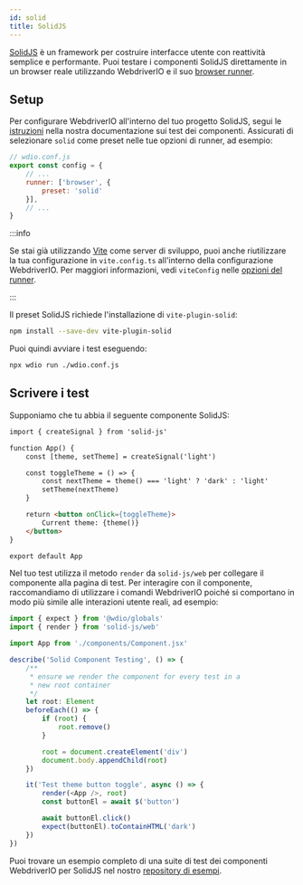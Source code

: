 ```yaml
---
id: solid
title: SolidJS
---
```


[SolidJS](https://www.solidjs.com/) è un framework per costruire interfacce utente con reattività semplice e performante. Puoi testare i componenti SolidJS direttamente in un browser reale utilizzando WebdriverIO e il suo [browser runner](/docs/runner#browser-runner).

## Setup

Per configurare WebdriverIO all'interno del tuo progetto SolidJS, segui le [istruzioni](/docs/component-testing#set-up) nella nostra documentazione sui test dei componenti. Assicurati di selezionare `solid` come preset nelle tue opzioni di runner, ad esempio:

```js
// wdio.conf.js
export const config = {
    // ...
    runner: ['browser', {
        preset: 'solid'
    }],
    // ...
}
```

:::info

Se stai già utilizzando [Vite](https://vitejs.dev/) come server di sviluppo, puoi anche riutilizzare la tua configurazione in `vite.config.ts` all'interno della configurazione WebdriverIO. Per maggiori informazioni, vedi `viteConfig` nelle [opzioni del runner](/docs/runner#runner-options).

:::

Il preset SolidJS richiede l'installazione di `vite-plugin-solid`:

```sh npm2yarn
npm install --save-dev vite-plugin-solid
```

Puoi quindi avviare i test eseguendo:

```sh
npx wdio run ./wdio.conf.js
```

## Scrivere i test

Supponiamo che tu abbia il seguente componente SolidJS:

```html title="./components/Component.tsx"
import { createSignal } from 'solid-js'

function App() {
    const [theme, setTheme] = createSignal('light')

    const toggleTheme = () => {
        const nextTheme = theme() === 'light' ? 'dark' : 'light'
        setTheme(nextTheme)
    }

    return <button onClick={toggleTheme}>
        Current theme: {theme()}
    </button>
}

export default App
```

Nel tuo test utilizza il metodo `render` da `solid-js/web` per collegare il componente alla pagina di test. Per interagire con il componente, raccomandiamo di utilizzare i comandi WebdriverIO poiché si comportano in modo più simile alle interazioni utente reali, ad esempio:

```ts title="app.test.tsx"
import { expect } from '@wdio/globals'
import { render } from 'solid-js/web'

import App from './components/Component.jsx'

describe('Solid Component Testing', () => {
    /**
     * ensure we render the component for every test in a
     * new root container
     */
    let root: Element
    beforeEach(() => {
        if (root) {
            root.remove()
        }

        root = document.createElement('div')
        document.body.appendChild(root)
    })

    it('Test theme button toggle', async () => {
        render(<App />, root)
        const buttonEl = await $('button')

        await buttonEl.click()
        expect(buttonEl).toContainHTML('dark')
    })
})
```

Puoi trovare un esempio completo di una suite di test dei componenti WebdriverIO per SolidJS nel nostro [repository di esempi](https://github.com/webdriverio/component-testing-examples/tree/main/solidjs-typescript-vite).